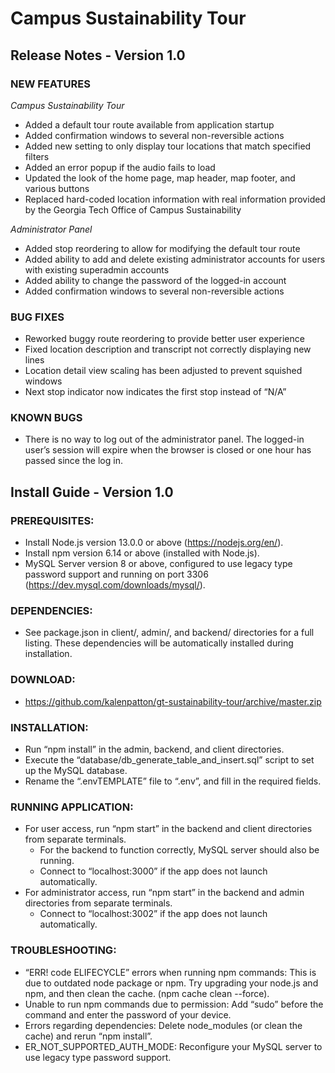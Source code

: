 # Campus Sustainability Tour
## Release Notes - Version 1.0
### NEW FEATURES
*Campus Sustainability Tour*
- Added a default tour route available from application startup
- Added confirmation windows to several non-reversible actions
- Added new setting to only display tour locations that match specified filters
- Added an error popup if the audio fails to load
- Updated the look of the home page, map header, map footer, and various buttons
- Replaced hard-coded location information with real information provided by the Georgia Tech Office of Campus Sustainability

*Administrator Panel*
- Added stop reordering to allow for modifying the default tour route
- Added ability to add and delete existing administrator accounts for users with existing superadmin accounts
- Added ability to change the password of the logged-in account
- Added confirmation windows to several non-reversible actions
	
### BUG FIXES
- Reworked buggy route reordering to provide better user experience
- Fixed location description and transcript not correctly displaying new lines
- Location detail view scaling has been adjusted to prevent squished windows
- Next stop indicator now indicates the first stop instead of “N/A”
	
### KNOWN BUGS
- There is no way to log out of the administrator panel. The logged-in user’s session will expire when the browser is closed or one hour has passed since the log in. 

## Install  Guide - Version 1.0
### PREREQUISITES:
- Install Node.js version 13.0.0 or above (https://nodejs.org/en/).
- Install npm version 6.14 or above (installed with Node.js).
- MySQL Server version 8 or above, configured to use legacy type password support and running on port 3306 (https://dev.mysql.com/downloads/mysql/).
### DEPENDENCIES:
- See package.json in client/, admin/, and backend/ directories for a full listing. These dependencies will be automatically installed during installation.
### DOWNLOAD:
- https://github.com/kalenpatton/gt-sustainability-tour/archive/master.zip
### INSTALLATION: 
- Run “npm install” in the admin, backend, and client directories.
- Execute the “database/db_generate_table_and_insert.sql” script to set up the MySQL database. 
- Rename the “.envTEMPLATE” file to “.env”, and fill in the required fields.
### RUNNING APPLICATION:
- For user access, run “npm start” in the backend and client directories from separate terminals.
  - For the backend to function correctly, MySQL server should also be running.
  - Connect to “localhost:3000” if the app does not launch automatically.
- For administrator access, run “npm start” in the backend and admin directories from separate terminals.
  - Connect to “localhost:3002” if the app does not launch automatically.
### TROUBLESHOOTING:
- “ERR! code ELIFECYCLE”  errors when running npm commands: This is due to outdated node package or npm. Try upgrading your node.js and npm, and then clean the cache. (npm cache clean --force).
- Unable to run npm commands due to permission: Add  “sudo” before the command and enter the password of your device.
- Errors regarding dependencies: Delete node_modules (or clean the cache) and rerun “npm install”.
- ER_NOT_SUPPORTED_AUTH_MODE: Reconfigure your MySQL server to use legacy type password support.
